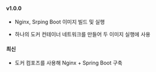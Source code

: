 #### v1.0.0

* Nginx, Srping Boot 이미지 빌드 및 실행

* 하나의 도커 컨테이너 네트워크를 만들어 두 이미지 실행에 사용


#### 최신

* 도커 컴포즈를 사용해 Nginx + Spring Boot 구축
